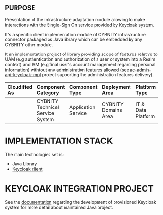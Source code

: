 ## PURPOSE
Presentation of the infrastructure adaptation module allowing to make interactions with the Single-Sign On service provided by Keycloak system.

It's a specific client implementation module of CYBNITY infrastructure connector packaged as Java library which can be embedded by any CYBNITY other module.

It an implementation project of library providing scope of features relative to UAM (e.g authentication and authorization of a user or system into a Realm context) and IAM (e.g final user's account management regarding personal information) withtout any administration features allowed (see [ac-admin-api-keycloak-impl](../ac-admin-api-keycloak-impl) project supporting the administration features delivery).

| Cloudified As | Component Category               | Component Type      | Deployment Area      | Platform Type      |
|:--------------|:---------------------------------|:--------------------|:---------------------|:-------------------|
|               | CYBNITY Technical Service System | Application Service | CYBNITY Domains Area | IT & Data Platform |

# IMPLEMENTATION STACK
The main technologies set is:
- Java Library
- [Keycloak client](https://github.com/keycloak/keycloak-client?tab=readme-ov-file)

# KEYCLOAK INTEGRATION PROJECT
See the [documentation](keycloak-readme.md) regarding the development of provisioned Keycloak system for more detail about maintained Java project.
